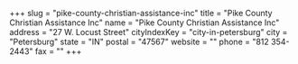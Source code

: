 +++
slug = "pike-county-christian-assistance-inc"
title = "Pike County Christian Assistance Inc"
name = "Pike County Christian Assistance Inc"
address = "27 W. Locust Street"
cityIndexKey = "city-in-petersburg"
city = "Petersburg"
state = "IN"
postal = "47567"
website = ""
phone = "812 354-2443"
fax = ""
+++
